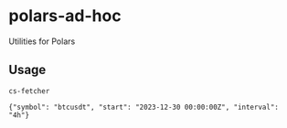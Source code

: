 # polars-ad-hoc

Utilities for Polars

## Usage

```
cs-fetcher

{"symbol": "btcusdt", "start": "2023-12-30 00:00:00Z", "interval": "4h"}
```